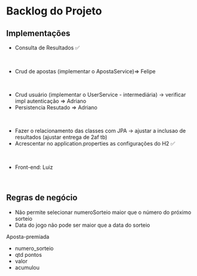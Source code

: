 # Backlog do Projeto

## Implementações
- Consulta de Resultados ✅
<br>

- Crud de apostas (implementar o ApostaService)=> Felipe
<br>
  
- Crud usuário (implementar o UserService - intermediária) -> verificar impl autenticação => Adriano
- Persistencia Resutado => Adriano
<br>

- Fazer o relacionamento das classes com JPA -> ajustar a inclusao de resultados (ajustar entrega de 2af tb)
- Acrescentar no application.properties as configurações do H2 ✅
<br>

- Front-end: Luiz
<br>

## Regras de negócio
- Não permite selecionar numeroSorteio maior que o número do próximo sorteio
- Data do jogo não pode ser maior que a data do sorteio



Aposta-premiada

- numero_sorteio
- qtd pontos
- valor
- acumulou





